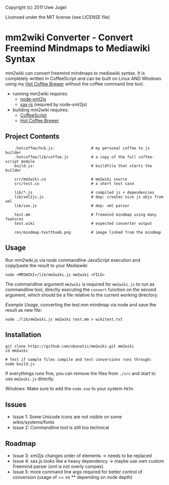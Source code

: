 Copyright (c) 2011 Uwe Jugel

Licensed under the MIT license (see LICENSE file)


mm2wiki Converter - Convert Freemind Mindmaps to Mediawiki Syntax
=================================================================

mm2wiki can convert freemind mindmaps to mediawiki syntax.
It is completely written in CoffeeScript and can be built on
Linux AND Windows using my [Hot Coffee Brewer](https://github.com/ubunatic/Hot-Coffee-Brewer) without the
coffee command line tool.

- running mm2wiki requires:
  - [node-xml2js](https://github.com/Leonidas-from-XIV/node-xml2js)
  - [sax-js](https://github.com/isaacs/sax-js) (requred by node-xml2js)
- building mm2wiki requires:
  - [CoffeeScript](http://jashkenas.github.com/coffee-script)
  - [Hot Coffee Brewer](https://github.com/ubunatic/Hot-Coffee-Brewer)

Project Contents
----------------

		.hotcoffee/hcb.js:                # my personal coffee to js builder
		.hotcoffee/lib/coffee.js          # a copy of the full coffee-script module
		build.js:                         # buildfile that starts the builder

		src/mm2wiki.co                    # mm2wiki source
		src/test.co                       # a short test case

		lib/*.js                          # compiled js + dependencies
		lib/xml2js.js                     # dep: creates nice js objs from xml
		lib/sax.js                        # dep: xml parser

		test.mm                           # freemind mindmap using many features
		test.wiki                         # expected converter output

		res/mindmap-testthumb.png         # image linked from the mindmap

Usage
-----

Run mm2wiki.js via node commandline JavaScript execution and copy/paste the result to your Mediawiki

	node <MM2WIKI>/lib/mm2wiki.js mm2wiki <FILE>

The commandline argument `mm2wiki` is required for `mm2wiki.js` to run as commandline tool,
directly executing the `convert` function on the second argument, which should be a file
relative to the current working directory.

*Example Usage*, converting the test.mm mindmap via node and save the result as new file:

	node ./lib/mm2wiki.js mm2wiki test.mm > wikitext.txt


Installation
------------

    git clone https://github.com/ubunatic/mm2wiki.git mm2wiki
    cd mm2wiki
    
    # Test if sample files compile and test conversions runs through:
    node build.js

If everythings runs fine, you can remove the files from `./src` and start to use `mm2wiki.js` directly.

*Windows*: Make sure to add the `node.exe` to your system `PATH`.

Issues
------
* Issue 1: Some Unicode icons are not visible on some wikis/systems/fonts
* Issue 2: Commandline tool is still too technical

Roadmap
-------
* Issue 3: xml2js changes order of elements -> needs to be replaced
* Issue 4: sax.js looks like a heavy dependency -> maybe use own custom Freemind parser (xml is not overly compex)
* Issue 5: more command line args required for better control of conversion (usage of == vs ** depending on node depth)



